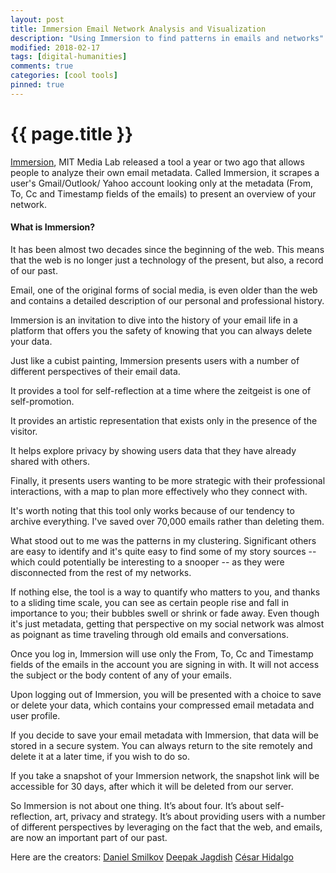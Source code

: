 ```yaml
---
layout: post
title: Immersion Email Network Analysis and Visualization
description: "Using Immersion to find patterns in emails and networks"
modified: 2018-02-17
tags: [digital-humanities]
comments: true
categories: [cool tools]
pinned: true
---
```

{{ page.title }}
================
[Immersion](https://immersion.media.mit.edu/), MIT Media Lab released a tool a year or two ago that allows people to analyze their own email metadata. Called Immersion, it scrapes a user's Gmail/Outlook/ Yahoo account looking only at the metadata (From, To, Cc and Timestamp fields of the emails) to present an overview of your network.

#### What is Immersion?
It has been almost two decades since the beginning of the web. This means that the web is no longer just a technology of the present, but also, a record of our past.

Email, one of the original forms of social media, is even older than the web and contains a detailed description of our personal and professional history.

Immersion is an invitation to dive into the history of your email life in a platform that offers you the safety of knowing that you can always delete your data.

Just like a cubist painting, Immersion presents users with a number of different perspectives of their email data.

It provides a tool for self-reflection at a time where the zeitgeist is one of self-promotion.

It provides an artistic representation that exists only in the presence of the visitor.

It helps explore privacy by showing users data that they have already shared with others.

Finally, it presents users wanting to be more strategic with their professional interactions, with a map to plan more effectively who they connect with.

It's worth noting that this tool only works because of our tendency to archive everything. I've saved over 70,000 emails rather than deleting them.

What stood out to me was the patterns in my clustering. Significant others are easy to identify and it's quite easy to find some of my story sources -- which could potentially be interesting to a snooper -- as they were disconnected from the rest of my networks.

If nothing else, the tool is a way to quantify who matters to you, and thanks to a sliding time scale, you can see as certain people rise and fall in importance to you; their bubbles swell or shrink or fade away. Even though it's just metadata, getting that perspective on my social network was almost as poignant as time traveling through old emails and conversations.

Once you log in, Immersion will use only the From, To, Cc and Timestamp fields of the emails in the account you are signing in with. It will not access the subject or the body content of any of your emails.

Upon logging out of Immersion, you will be presented with a choice to save or delete your data, which contains your compressed email metadata and user profile.

If you decide to save your email metadata with Immersion, that data will be stored in a secure system. You can always return to the site remotely and delete it at a later time, if you wish to do so.

If you take a snapshot of your Immersion network, the snapshot link will be accessible for 30 days, after which it will be deleted from our server.

So Immersion is not about one thing. It’s about four. It’s about self-reflection, art, privacy and strategy. It’s about providing users with a number of different perspectives by leveraging on the fact that the web, and emails, are now an important part of our past.

Here are the creators:
[Daniel Smilkov](https://www.linkedin.com/in/dsmilkov)
[Deepak Jagdish](http://deepakjagdish.com/)
[César Hidalgo](http://www.chidalgo.com/)
